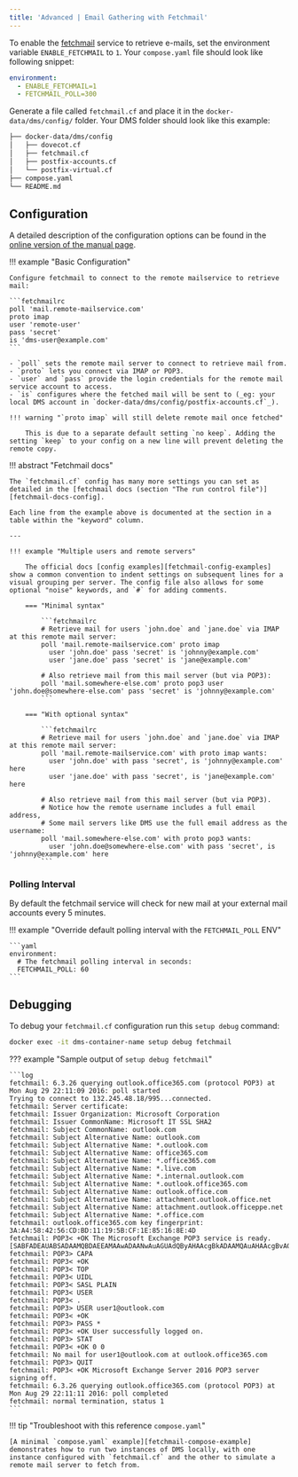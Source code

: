 ```yaml
---
title: 'Advanced | Email Gathering with Fetchmail'
---
```


To enable the [fetchmail][fetchmail-website] service to retrieve e-mails, set the environment variable `ENABLE_FETCHMAIL` to `1`. Your `compose.yaml` file should look like following snippet:

```yaml
environment:
  - ENABLE_FETCHMAIL=1
  - FETCHMAIL_POLL=300
```

Generate a file called `fetchmail.cf` and place it in the `docker-data/dms/config/` folder. Your DMS folder should look like this example:

```txt
├── docker-data/dms/config
│   ├── dovecot.cf
│   ├── fetchmail.cf
│   ├── postfix-accounts.cf
│   └── postfix-virtual.cf
├── compose.yaml
└── README.md
```

## Configuration

A detailed description of the configuration options can be found in the [online version of the manual page][fetchmail-docs].

!!! example "Basic Configuration"

    Configure fetchmail to connect to the remote mailservice to retrieve mail:

    ```fetchmailrc
    poll 'mail.remote-mailservice.com'
    proto imap
    user 'remote-user'
    pass 'secret'
    is 'dms-user@example.com'
    ```

    - `poll` sets the remote mail server to connect to retrieve mail from.
    - `proto` lets you connect via IMAP or POP3.
    - `user` and `pass` provide the login credentials for the remote mail service account to access.
    - `is` configures where the fetched mail will be sent to (_eg: your local DMS account in `docker-data/dms/config/postfix-accounts.cf`_).

    !!! warning "`proto imap` will still delete remote mail once fetched"

        This is due to a separate default setting `no keep`. Adding the setting `keep` to your config on a new line will prevent deleting the remote copy.

!!! abstract "Fetchmail docs"

    The `fetchmail.cf` config has many more settings you can set as detailed in the [fetchmail docs (section "The run control file")][fetchmail-docs-config].

    Each line from the example above is documented at the section in a table within the "keyword" column.

    ---

    !!! example "Multiple users and remote servers"

        The official docs [config examples][fetchmail-config-examples] show a common convention to indent settings on subsequent lines for a visual grouping per server. The config file also allows for some optional "noise" keywords, and `#` for adding comments.

        === "Minimal syntax"
    
            ```fetchmailrc
            # Retrieve mail for users `john.doe` and `jane.doe` via IMAP at this remote mail server:
            poll 'mail.remote-mailservice.com' proto imap
              user 'john.doe' pass 'secret' is 'johnny@example.com'
              user 'jane.doe' pass 'secret' is 'jane@example.com'
    
            # Also retrieve mail from this mail server (but via POP3):
            poll 'mail.somewhere-else.com' proto pop3 user 'john.doe@somewhere-else.com' pass 'secret' is 'johnny@example.com'
            ```
    
        === "With optional syntax"
    
            ```fetchmailrc
            # Retrieve mail for users `john.doe` and `jane.doe` via IMAP at this remote mail server:
            poll 'mail.remote-mailservice.com' with proto imap wants:
              user 'john.doe' with pass 'secret', is 'johnny@example.com' here
              user 'jane.doe' with pass 'secret', is 'jane@example.com' here
    
            # Also retrieve mail from this mail server (but via POP3).
            # Notice how the remote username includes a full email address,
            # Some mail servers like DMS use the full email address as the username:
            poll 'mail.somewhere-else.com' with proto pop3 wants:
              user 'john.doe@somewhere-else.com' with pass 'secret', is 'johnny@example.com' here
            ```

### Polling Interval

By default the fetchmail service will check for new mail at your external mail accounts every 5 minutes.

!!! example "Override default polling interval with the `FETCHMAIL_POLL` ENV"

    ```yaml
    environment:
      # The fetchmail polling interval in seconds:
      FETCHMAIL_POLL: 60
    ```

## Debugging

To debug your `fetchmail.cf` configuration run this `setup debug` command:

```sh
docker exec -it dms-container-name setup debug fetchmail
```

??? example "Sample output of `setup debug fetchmail`"

    ```log
    fetchmail: 6.3.26 querying outlook.office365.com (protocol POP3) at Mon Aug 29 22:11:09 2016: poll started
    Trying to connect to 132.245.48.18/995...connected.
    fetchmail: Server certificate:
    fetchmail: Issuer Organization: Microsoft Corporation
    fetchmail: Issuer CommonName: Microsoft IT SSL SHA2
    fetchmail: Subject CommonName: outlook.com
    fetchmail: Subject Alternative Name: outlook.com
    fetchmail: Subject Alternative Name: *.outlook.com
    fetchmail: Subject Alternative Name: office365.com
    fetchmail: Subject Alternative Name: *.office365.com
    fetchmail: Subject Alternative Name: *.live.com
    fetchmail: Subject Alternative Name: *.internal.outlook.com
    fetchmail: Subject Alternative Name: *.outlook.office365.com
    fetchmail: Subject Alternative Name: outlook.office.com
    fetchmail: Subject Alternative Name: attachment.outlook.office.net
    fetchmail: Subject Alternative Name: attachment.outlook.officeppe.net
    fetchmail: Subject Alternative Name: *.office.com
    fetchmail: outlook.office365.com key fingerprint: 3A:A4:58:42:56:CD:BD:11:19:5B:CF:1E:85:16:8E:4D
    fetchmail: POP3< +OK The Microsoft Exchange POP3 service is ready. [SABFADEAUABSADAAMQBDAEEAMAAwADAANwAuAGUAdQByAHAAcgBkADAAMQAuAHAAcgBvAGQALgBlAHgAYwBoAGEAbgBnAGUAbABhAGIAcwAuAGMAbwBtAA==]
    fetchmail: POP3> CAPA
    fetchmail: POP3< +OK
    fetchmail: POP3< TOP
    fetchmail: POP3< UIDL
    fetchmail: POP3< SASL PLAIN
    fetchmail: POP3< USER
    fetchmail: POP3< .
    fetchmail: POP3> USER user1@outlook.com
    fetchmail: POP3< +OK
    fetchmail: POP3> PASS *
    fetchmail: POP3< +OK User successfully logged on.
    fetchmail: POP3> STAT
    fetchmail: POP3< +OK 0 0
    fetchmail: No mail for user1@outlook.com at outlook.office365.com
    fetchmail: POP3> QUIT
    fetchmail: POP3< +OK Microsoft Exchange Server 2016 POP3 server signing off.
    fetchmail: 6.3.26 querying outlook.office365.com (protocol POP3) at Mon Aug 29 22:11:11 2016: poll completed
    fetchmail: normal termination, status 1
    ```

!!! tip "Troubleshoot with this reference `compose.yaml`"

    [A minimal `compose.yaml` example][fetchmail-compose-example] demonstrates how to run two instances of DMS locally, with one instance configured with `fetchmail.cf` and the other to simulate a remote mail server to fetch from.

[fetchmail-website]: https://www.fetchmail.info
[fetchmail-docs]: https://www.fetchmail.info/fetchmail-man.html
[fetchmail-docs-config]: https://www.fetchmail.info/fetchmail-man.html#the-run-control-file
[fetchmail-config-examples]: https://www.fetchmail.info/fetchmail-man.html#configuration-examples
[fetchmail-compose-example]: https://github.com/orgs/docker-mailserver/discussions/3994#discussioncomment-9290570

